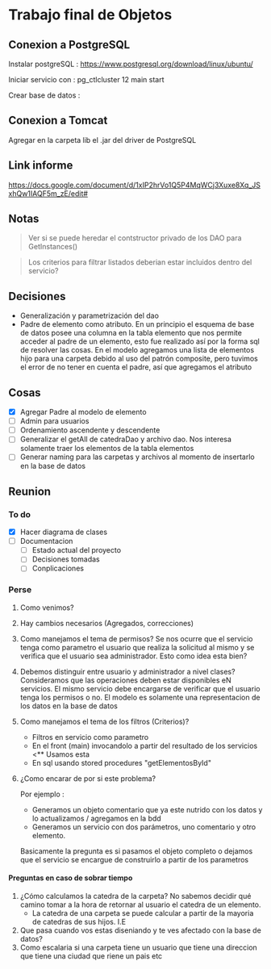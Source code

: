 # Trabajo final de Objetos

## Conexion a PostgreSQL

Instalar postgreSQL : https://www.postgresql.org/download/linux/ubuntu/

Iniciar servicio con :     pg_ctlcluster 12 main start

Crear base de datos :

## Conexion a Tomcat

Agregar en la carpeta lib el .jar del driver de PostgreSQL

## Link informe

https://docs.google.com/document/d/1xIP2hrVo1Q5P4MqWCj3Xuxe8Xq_JSxhQw1IAQF5m_zE/edit#

## Notas

> Ver si se puede heredar el contstructor privado de los DAO para GetInstances()

> Los criterios para filtrar listados deberian estar incluidos dentro del servicio?

## Decisiones

* Generalización y parametrización del dao
* Padre de elemento como atributo. En un principio el esquema de base de datos posee una columna en la tabla elemento que nos permite acceder al padre de un elemento, esto fue realizado así por la forma sql de resolver las cosas. En el modelo agregamos una lista de elementos hijo para una carpeta debido al uso del patrón composite, pero tuvimos el error de no tener en cuenta el padre, así que agregamos el atributo

## Cosas

* [X] Agregar Padre al modelo de elemento
* [ ] Admin para usuarios
* [ ] Ordenamiento ascendente y descendente
* [ ] Generalizar el getAll de catedraDao y archivo dao. Nos interesa solamente traer los elementos de la tabla elementos
* [ ] Generar naming para las carpetas y archivos al momento de insertarlo en la base de datos 

## Reunion

### To do

* [X] Hacer diagrama de clases
* [ ] Documentacion
    * [ ] Estado actual del proyecto
    * [ ] Decisiones tomadas 
    * [ ] Conplicaciones

### Perse


1. Como venimos?
1. Hay cambios necesarios (Agregados, correcciones)
1. Como manejamos el tema de permisos? Se nos ocurre que el servicio tenga como parametro el usuario que realiza la solicitud al mismo y se verifica que el usuario sea administrador. Esto como idea esta bien?
1. Debemos distinguir entre usuario y administrador a nivel clases? Consideramos que las operaciones deben estar disponibles eN servicios. El mismo servicio debe encargarse de verificar que el usuario tenga los permisos o no. El modelo es solamente una representacion de los datos en la base de datos
1. Como manejamos el tema de los filtros (Criterios)?
    * Filtros en servicio como parametro
    * En el front (main) invocandolo a partir del resultado de los servicios <** Usamos esta
    * En sql usando stored procedures "getElementosById"
1. ¿Como encarar de por si este problema? 
    
    Por ejemplo :
    
    * Generamos un objeto comentario que ya este nutrido con los datos y lo actualizamos / agregamos en la bdd
    * Generamos un servicio con dos parámetros, uno comentario y otro elemento.

    Basicamente la pregunta es si pasamos el objeto completo o dejamos que el servicio se encargue de construirlo a partir de los parametros


#### Preguntas en caso de sobrar tiempo

1. ¿Cómo calculamos la catedra de la carpeta?
No sabemos decidir qué camino tomar a la hora de retornar al usuario el catedra de un elemento. 
    * La catedra de una carpeta se puede calcular a partir de la mayoria de catedras de sus hijos. I.E
2. Que pasa cuando vos estas diseniando y te ves afectado con la base de datos? 
3. Como escalaria si una carpeta tiene un usuario que tiene una direccion que tiene una ciudad que riene un pais etc
